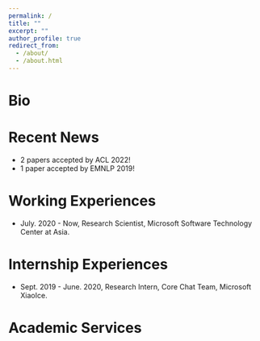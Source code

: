 ```yaml
---
permalink: /
title: ""
excerpt: ""
author_profile: true
redirect_from: 
  - /about/
  - /about.html
---
```


# Bio

# Recent News
* 2 papers accepted by ACL 2022!
* 1 paper accepted by EMNLP 2019!

# Working Experiences
* July. 2020 - Now, Research Scientist, Microsoft Software Technology Center at Asia.

# Internship Experiences
* Sept. 2019 - June. 2020, Research Intern, Core Chat Team, Microsoft XiaoIce.

# Academic Services



